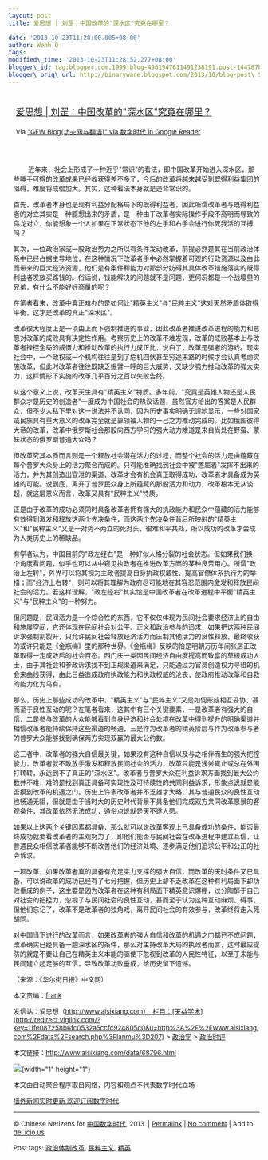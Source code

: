 ```yaml
--- 
layout: post 
title: 爱思想 | 刘罡：中国改革的"深水区"究竟在哪里？

date: '2013-10-23T11:28:00.005+08:00' 
author: Wenh Q
tags:
modified\_time: '2013-10-23T11:28:52.277+08:00' 
blogger\_id: tag:blogger.com,1999:blog-4961947611491238191.post-1447878553400911019
blogger\_orig\_url: http://binaryware.blogspot.com/2013/10/blog-post\_5021.html
---
```

<div style="margin: 10px; padding: 5px;">

<div style="font-size: 18px;">

[爱思想 |
刘罡：中国改革的"深水区"究竟在哪里？](http://feedproxy.google.com/~r/chinagfwblog/~3/bqfV4cKGrFI/)

</div>

<div style="font-size: 13px;">

Via ["GFW Blog(功夫网与翻墙)" via 数字时代 in Google
Reader](https://www.blogger.com/blogger.g?blogID=4961947611491238191&pli=1)

</div>

</div>

<div style="font-size: 13px; padding: 15px 0 10px 10px;">

<div>

　　
近年来，社会上形成了一种近乎"常识"的看法，即中国改革开始进入深水区，那些唾手可得的改革成果已经收获得差不多了，今后的改革将越来越受到既得利益集团的阻碍，难度将成倍加大。其实，这种看法本身就是违背常识的。

首先，改革者本身也是现有利益分配格局下的既得利益者，因此所谓改革者与既得利益者的对立其实是一种臆想出来的矛盾，是一种由于改革者实际操作手段不高明而导致的乌龙对立，你能想象一个人如果在正常状态下他的左手和右手会进行你死我活的互搏吗？

其次，一位政治家或一股政治势力之所以有条件发动改革，前提必然是其在当前政治体系中已经占据主导地位，在这种情况下改革者手中必然掌握着可观的行政资源以及由此而带来的巨大经济资源，他们是有条件和能力对那部分妨碍其具体改革措施落实的既得利益者发放买路钱的。俗话说，钱能解决的问题就不是问题，更何况都是一个战壕里的兄弟，有什么不能好好商量的呢？

在笔者看来，改革中真正难办的是如何让"精英主义"与"民粹主义"这对天然矛盾体取得平衡，这才是改革的真正"深水区"。

改革很大程度上是一项由上而下强制推进的事业，因此改革者推进改革进程的能力和意愿对改革的成败具有决定性作用。考察历史上的改革不难发现，改革的成败基本上与改革者操控全局的威慑力和推动改革的执行力成正比，说白了，改革是强者的游戏。现实社会中，一个政权或一个机构往往是到了危机四伏甚至穷途末路的时候才会认真考虑实施改革，但此时改革者往往既缺乏振臂一呼的巨大威势，又缺少强力推动改革的强大实力，这样情形下实施的改革几乎百分之百以失败告终。

从这个意义上说，改革天生具有"精英主义"特质。多年前，"究竟是英雄人物还是人民群众才是历史的创造者"一度成为中国社会的热议话题，虽然官方给出的答案是人民群众，但不少人私下里对这一说法并不认同，因为历史事实明确无误地显示，一些对国家或民族具有重大意义的改革完全就是靠领袖人物的一己之力推动完成的。比如俄国彼得大帝的改革，改革中俄罗斯社会那股向西方学习的强大动力难道是来自尚处在野蛮、蒙昧状态的俄罗斯普通大众吗？

但改革究其本质而言则是一个释放社会潜在活力的过程，而整个社会的活力是由蕴藏在每个普罗大众身上的活力聚合而成的。只有能准确找到社会中被"憋屈着"发挥不出来的活力，并为其创造出宣泄的渠道，改革才会有机会真正取得成功，改革者才具备成为英雄的可能。说到底，离开了普罗民众身上所蕴藏的那股活力和动力，改革根本无从谈起，就这层意义而言，改革又具有"民粹主义"特质。

正是由于改革的成功必须同时具备改革者拥有强大的执政能力和民众中蕴藏的活力能够有效得到激发和释放这两个先决条件，而这两个先决条件背后所映射的"精英主义"和"民粹主义"又是一对势不两立的死对头，很难和平共处，所以成功的改革才会成为人类历史上的稀缺品。

有学者认为，中国目前的"政左经右"是一种好似人格分裂的社会状态。但如果我们换一个角度看问题，似乎也可以从中窥见执政者在推进改革方面的某种良苦用心。所谓"政治上左转"，外界可以将其视为主政者提高自身执政权威性、提高官僚体系执行力的举措；而"经济上右转"，则可以将其理解为政府尽可能地在其容忍范围内激发和释放民间社会的活力。若这样理解，"政左经右"其实恰是中国改革者在改革进程中平衡"精英主义"与"民粹主义"的一种努力。

但问题是，民间活力是一个综合性的东西，它不仅仅体现为民间社会要求经济上的自由和施展空间，它还体现在民间社会对公平、正义和政治参与的追求，如果把这两种民间诉求强制割裂开，只允许民间社会释放经济活力而压制其他活力的良性释放，最终收获的或许只能是《金瓶梅》里的那种世界。《金瓶梅》反映的恰是明朝万历年间张居正改革取得一定成效后的社会百态。西门庆一类因民间经济自由度提高而致富的草根成功人士，由于其社会和参政诉求找不到正规渠道来满足，只能通过为官员创造权力寻租的机会来曲线获得，由此日益造成政府执政能力和执政权威的沦丧，使政府推动改革和自救的能力化为乌有。

那么，历史上那些成功的改革中，"精英主义"与"民粹主义"又是如何形成相互妥协、甚而至于良性互动的呢？在笔者看来，这其中有三个关键要素，一是改革者有强大的自信，二是参与改革的大众能够看到自身经济和社会处境在改革中得到提升的明确渠道并相信改革者能持续保持这些渠道的畅通，三是作为改革者的精英阶层与作为改革参与者的普罗大众能够找到确保两方实现双赢的最大公约数。

这三者中，改革者的强大自信最关键，如果没有这种自信以及与之相伴而生的强大把控能力，改革者就不敢放手激发和释放民间社会的活力，改革只能是浅尝辄止或总在外围打转转，永远到不了真正的"深水区"。改革者与普罗大众在利益诉求方面找到最大公约数并不难，难的是找到真正具备可实现性及可持续性的共同利益诉求，形象点说就是能否摸到改革的机遇之门。历史上许多改革者并不乏雄才大略，其与普通民众的良性互动也畅通无阻，但就是由于当时大的历史时代背景不具备他们完成双方共同改革愿景的客观条件，其改革依然无法成功，通俗点说就是天不遂人愿。

如果以上这两个关键因素都具备，那么就可以说改革客观上已具备成功的条件，能否最终成功就要看改革者的主观努力了，即他们能否与民间社会在改革进程中建立互信，让普通民众相信改革者能够不断改善他们的经济处境、逐步满足他们追求公平和公正的社会诉求。

一项改革，如果改革者真的具备有充足实力支撑的强大自信，而改革的天时条件又已具备，可以说改革的成功已经有了七分把握，但历史上却不乏改革在这种有利局面下却功败垂成的例子，这主要是因为改革者在这种有利局面下精英意识爆棚，过分陶醉于自己对社会的把控力，忽视了与民间社会的良性互动，甚而至于认为这种互动麻烦、碍事，但他们忘记了，改革不是改革者的独角戏，离开民间社会的有效参与，改革终将走入死胡同。

对中国当下进行的改革而言，如果改革者的强大自信和改革的机遇之门都已不成问题，改革确实已经具备一趟深水区的条件，那么对主持改革大局的执政者而言，这时最应提防的就是不要让自己在精英主义本能的驱使下忽视到改革的人民性特征，以至于未能与民间建立起足够的互信，导致改革功败垂成，给历史留下遗憾。

（来源：《华尔街日报》中文网）

</div>

本文责编：[frank](http://redirect.viglink.com/?key=11fe087258b6fc0532a5ccfc924805c0&u=mailto%3Aisixiang%40gmail.com)

发信站：爱思想（http://www.aisixiang.com），栏目：[天益学术](http://redirect.viglink.com/?key=11fe087258b6fc0532a5ccfc924805c0&u=http%3A%2F%2Fwww.aisixiang.com%2Fdata%2Fsearch.php%3Flanmu%3D207)
&gt;
[政治学](http://redirect.viglink.com/?key=11fe087258b6fc0532a5ccfc924805c0&u=http%3A%2F%2Fwww.aisixiang.com%2Facademic%2Fzhengzhixue.html)
&gt;
[政治时评](http://redirect.viglink.com/?key=11fe087258b6fc0532a5ccfc924805c0&u=http%3A%2F%2Fwww.aisixiang.com%2Fdata%2Fsearch.php%3Flanmu%3D668)

本文链接：http://www.aisixiang.com/data/68796.html

![](http://pixel.quantserve.com/pixel/p-89EKCgBk8MZdE.gif){width="1"
height="1"}

本文由自动聚合程序取自网络，内容和观点不代表数字时代立场

[墙外新闻实时更新 欢迎订阅数字时代](http://eepurl.com/mstlf)


------------------------------------------------------------------------

© Chinese Netizens for
[中国数字时代](http://chinadigitaltimes.net/chinese), 2013. |
[Permalink](http://chinadigitaltimes.net/chinese/2013/10/%E7%88%B1%E6%80%9D%E6%83%B3-%E5%88%98%E7%BD%A1%EF%BC%9A%E4%B8%AD%E5%9B%BD%E6%94%B9%E9%9D%A9%E7%9A%84%E6%B7%B1%E6%B0%B4%E5%8C%BA%E7%A9%B6%E7%AB%9F%E5%9C%A8%E5%93%AA%E9%87%8C/)
| [No
comment](http://chinadigitaltimes.net/chinese/2013/10/%E7%88%B1%E6%80%9D%E6%83%B3-%E5%88%98%E7%BD%A1%EF%BC%9A%E4%B8%AD%E5%9B%BD%E6%94%B9%E9%9D%A9%E7%9A%84%E6%B7%B1%E6%B0%B4%E5%8C%BA%E7%A9%B6%E7%AB%9F%E5%9C%A8%E5%93%AA%E9%87%8C/#comments)
| Add to
[del.icio.us](http://del.icio.us/post?url=http://chinadigitaltimes.net/chinese/2013/10/%E7%88%B1%E6%80%9D%E6%83%B3-%E5%88%98%E7%BD%A1%EF%BC%9A%E4%B8%AD%E5%9B%BD%E6%94%B9%E9%9D%A9%E7%9A%84%E6%B7%B1%E6%B0%B4%E5%8C%BA%E7%A9%B6%E7%AB%9F%E5%9C%A8%E5%93%AA%E9%87%8C/&title=%E7%88%B1%E6%80%9D%E6%83%B3%20%7C%20%E5%88%98%E7%BD%A1%EF%BC%9A%E4%B8%AD%E5%9B%BD%E6%94%B9%E9%9D%A9%E7%9A%84%E2%80%9C%E6%B7%B1%E6%B0%B4%E5%8C%BA%E2%80%9D%E7%A9%B6%E7%AB%9F%E5%9C%A8%E5%93%AA%E9%87%8C%EF%BC%9F)

Post tags:
[政治体制改革](http://chinadigitaltimes.net/chinese/tag/%E6%94%BF%E6%B2%BB%E4%BD%93%E5%88%B6%E6%94%B9%E9%9D%A9/?category=10466),
[民粹主义](http://chinadigitaltimes.net/chinese/tag/%E6%B0%91%E7%B2%B9%E4%B8%BB%E4%B9%89/?category=10466),
[精英](http://chinadigitaltimes.net/chinese/tag/%E7%B2%BE%E8%8B%B1/?category=10466)

</div>
